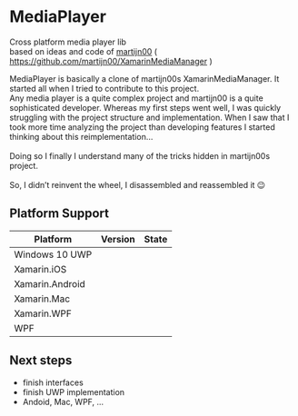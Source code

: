 # MediaPlayer
Cross platform media player lib</BR>
based on ideas and code of [martijn00](https://github.com/martijn00) ( https://github.com/martijn00/XamarinMediaManager )

MediaPlayer is basically a clone of martijn00s XamarinMediaManager. It started all when I tried to contribute to this project. </BR>
Any media player is a quite complex project and martijn00 is a quite sophisticated developer. Whereas my first steps went well, I was quickly struggling with the project structure and implementation. When I saw that I took more time analyzing the project than developing features I started thinking about this reimplementation… </BR>
</BR>
Doing so I finally I understand many of the tricks hidden in martijn00s project.</BR>
</BR>
So, I didn’t reinvent the wheel, I disassembled and reassembled it 😉

## Platform Support

|Platform|Version|State|
| ------------------- | :------------------: | :------------------: |
|Windows 10 UWP| | |
|Xamarin.iOS| | |
|Xamarin.Android| | |
|Xamarin.Mac| | |
|Xamarin.WPF| | |
|WPF| | |

## Next steps
* finish interfaces
* finish UWP implementation
* Andoid, Mac, WPF, ...

